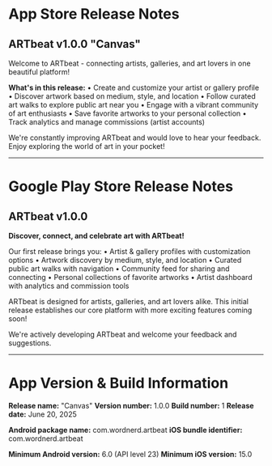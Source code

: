 # App Store Release Notes

## ARTbeat v1.0.0 "Canvas"

Welcome to ARTbeat - connecting artists, galleries, and art lovers in one beautiful platform!

**What's in this release:**
• Create and customize your artist or gallery profile
• Discover artwork based on medium, style, and location
• Follow curated art walks to explore public art near you
• Engage with a vibrant community of art enthusiasts
• Save favorite artworks to your personal collection
• Track analytics and manage commissions (artist accounts)

We're constantly improving ARTbeat and would love to hear your feedback. Enjoy exploring the world of art in your pocket!

---

# Google Play Store Release Notes

## ARTbeat v1.0.0

**Discover, connect, and celebrate art with ARTbeat!**

Our first release brings you:
• Artist & gallery profiles with customization options
• Artwork discovery by medium, style, and location
• Curated public art walks with navigation
• Community feed for sharing and connecting
• Personal collections of favorite artworks
• Artist dashboard with analytics and commission tools

ARTbeat is designed for artists, galleries, and art lovers alike. This initial release establishes our core platform with more exciting features coming soon!

We're actively developing ARTbeat and welcome your feedback and suggestions.

---

# App Version & Build Information

**Release name:** "Canvas"
**Version number:** 1.0.0
**Build number:** 1
**Release date:** June 20, 2025

**Android package name:** com.wordnerd.artbeat
**iOS bundle identifier:** com.wordnerd.artbeat

**Minimum Android version:** 6.0 (API level 23)
**Minimum iOS version:** 15.0
